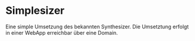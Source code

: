 # Simplesizer
Eine simple Umsetzung des bekannten Synthesizer. Die Umsetztung erfolgt in einer WebApp erreichbar über eine Domain.
